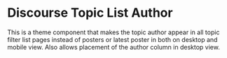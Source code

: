 # Discourse Topic List Author
This is a theme component that makes the topic author appear in all topic filter list pages instead of posters or latest poster in both on desktop and mobile view.  Also allows placement of the author column in desktop view.
